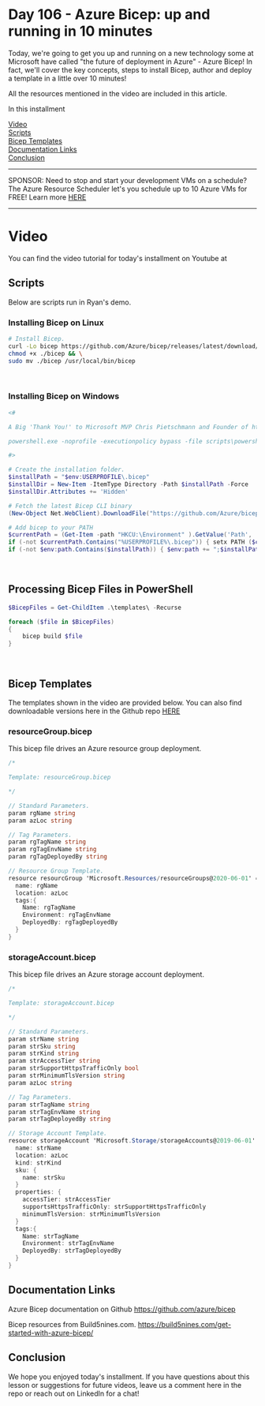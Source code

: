 # Day 106 - Azure Bicep: up and running in 10 minutes

Today, we're going to get you up and running on a new technology some at Microsoft have called "the future of deployment in Azure" - Azure Bicep! In fact, we'll cover the key concepts, steps to install Bicep, author and deploy a template in a little over 10 minutes!

All the resources mentioned in the video are included in this article.

In this installment

[Video](#video) </br>
[Scripts](#scripts) </br>
[Bicep Templates](#bicep-templates) </br>
[Documentation Links](#documentation-links) </br>
[Conclusion](#conclusion) </br>

***
SPONSOR: Need to stop and start your development VMs on a schedule? The Azure Resource Scheduler let's you schedule up to 10 Azure VMs for FREE! Learn more [HERE](https://azuremarketplace.microsoft.com/en-us/marketplace/apps/lumagatena.resourcescheduler?tab=Overview)
***

# Video

You can find the video tutorial for today's installment on Youtube at <upload in-progres>

## Scripts

Below are scripts run in Ryan's demo.

### Installing Bicep on Linux

```bash
# Install Bicep.
curl -Lo bicep https://github.com/Azure/bicep/releases/latest/download/bicep-linux-x64 && \
chmod +x ./bicep && \
sudo mv ./bicep /usr/local/bin/bicep
```

</br>

### Installing Bicep on Windows

```powershell
<#

A Big 'Thank You!' to Microsoft MVP Chris Pietschmann and Founder of https://build5nines.com

powershell.exe -noprofile -executionpolicy bypass -file scripts\powershell\install-bicep.ps1

#>

# Create the installation folder.
$installPath = "$env:USERPROFILE\.bicep"
$installDir = New-Item -ItemType Directory -Path $installPath -Force
$installDir.Attributes += 'Hidden'

# Fetch the latest Bicep CLI binary
(New-Object Net.WebClient).DownloadFile("https://github.com/Azure/bicep/releases/latest/download/bicep-win-x64.exe", "$installPath\bicep.exe")

# Add bicep to your PATH
$currentPath = (Get-Item -path "HKCU:\Environment" ).GetValue('Path', '', 'DoNotExpandEnvironmentNames')
if (-not $currentPath.Contains("%USERPROFILE%\.bicep")) { setx PATH ($currentPath + ";%USERPROFILE%\.bicep") }
if (-not $env:path.Contains($installPath)) { $env:path += ";$installPath" }
```

</br>

## Processing Bicep Files in PowerShell

```powershell
$BicepFiles = Get-ChildItem .\templates\ -Recurse 

foreach ($file in $BicepFiles)
{
    bicep build $file
}     
```

</br>

## Bicep Templates

The templates shown in the video are provided below. You can also find downloadable versions here in the Github repo [HERE](/resources/day106/)

### resourceGroup.bicep

This bicep file drives an Azure resource group deployment.

```c#
/*

Template: resourceGroup.bicep

*/

// Standard Parameters.
param rgName string
param azLoc string

// Tag Parameters.
param rgTagName string
param rgTagEnvName string
param rgTagDeployedBy string

// Resource Group Template.
resource resourcGroup 'Microsoft.Resources/resourceGroups@2020-06-01' = {
  name: rgName
  location: azLoc
  tags:{
    Name: rgTagName
    Environment: rgTagEnvName
    DeployedBy: rgTagDeployedBy
  }
}
```

### storageAccount.bicep

This bicep file drives an Azure storage account deployment.

```c#
/*

Template: storageAccount.bicep

*/

// Standard Parameters.
param strName string
param strSku string
param strKind string
param strAccessTier string
param strSupportHttpsTrafficOnly bool
param strMinimumTlsVersion string
param azLoc string

// Tag Parameters.
param strTagName string
param strTagEnvName string
param strTagDeployedBy string

// Storage Account Template.
resource storageAccount 'Microsoft.Storage/storageAccounts@2019-06-01' = {
  name: strName
  location: azLoc
  kind: strKind
  sku: {
    name: strSku
  }
  properties: {
    accessTier: strAccessTier
    supportsHttpsTrafficOnly: strSupportHttpsTrafficOnly
    minimumTlsVersion: strMinimumTlsVersion
  }
  tags:{
    Name: strTagName
    Environment: strTagEnvName
    DeployedBy: strTagDeployedBy
  }
}
```

## Documentation Links

Azure Bicep documentation on Github
https://github.com/azure/bicep

Bicep resources from Build5nines.com.
https://build5nines.com/get-started-with-azure-bicep/

## Conclusion

We hope you enjoyed today's installment. If you have questions about this lesson or suggestions for future videos, leave us a comment here in the repo or reach out on LinkedIn for a chat!
